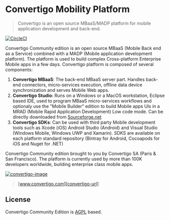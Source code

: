 # Convertigo Mobility Platform
> Convertigo is an open source MBaaS/MADP platform for mobile application development and back-end.

[![CircleCI][ci-image]][ci-url]

Convertigo Community edition is an open source MBaaS (Mobile Back end as a Service) combined with a MADP (Mobile application development platform). The platform is used to build complex Cross-platform Enterprise Mobile apps in a few days. Convertigo platform is composed of several components:

1.	**Convertigo MBaaS**: The back-end MBaaS server part. Handles back-end connectors, micro-services execution, offline data device synchronization and serves Mobile Web apps.
2.	**Convertigo Studio**: Runs on a Windows or a MacOS workstation, Eclipse based IDE, used to program MBaaS micro-services workflows and optionaly use the "Mobile Builder" edition to build Mobile apps UIs in a MRAD (Mobile Rapid Application Development) Low code mode. Can be directly downloaded from [Sourceforge.net](https://sourceforge.net/projects/convertigo/files/latest/download)
3.	**Convertigo SDKs**: Can be used with third party Mobile development tools such as Xcode (iOS) Android Studio (Android) and Visual Studio (Windows Mobile, Windows UWP and Xamarin). SDKS are available on each platform standard repository (Bintray for Android, Cocoapods for iOS and Nuget for .NET)

Convertigo Community edition brought to you by Convertigo SA (Paris & San Francisco). The platform is currently used by more than 100K developers worldwide, building enterprise class mobile apps.

[![convertigo-image]][convertigo-url]
> [www.convertigo.com][convertigo-url]

## License

Convertigo Community Edition is [AGPL](https://www.gnu.org/licenses/agpl-3.0.html) based.

<!-- Markdown link & img dfn's -->
[ci-image]: https://circleci.com/gh/convertigo/convertigo.svg?style=svg
[ci-url]: https://circleci.com/gh/convertigo/convertigo
[convertigo-image]: https://www.convertigo.com/wp-content/themes/EightDegree/images/logo_convertigo.png
[convertigo-url]: https://www.convertigo.com
